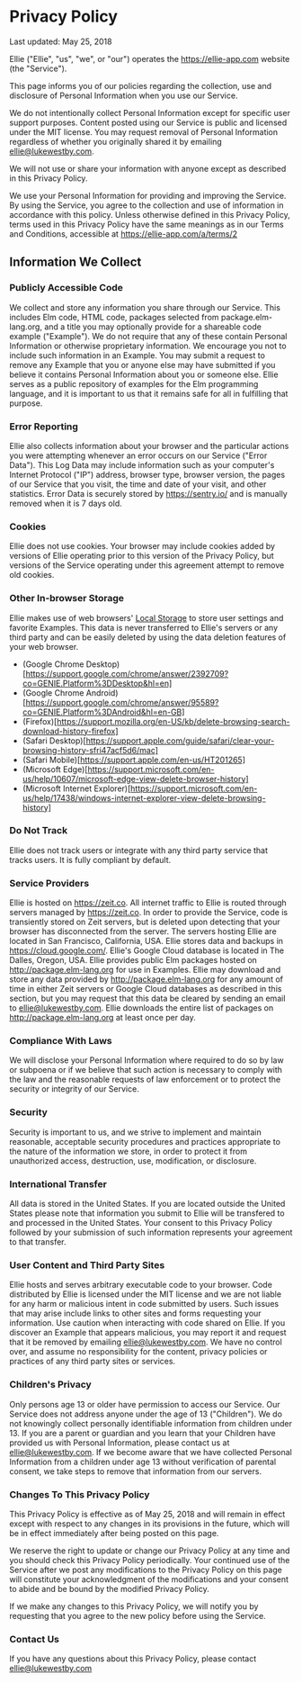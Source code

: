 # Privacy Policy

Last updated: May 25, 2018

Ellie ("Ellie", "us", "we", or "our") operates the https://ellie-app.com website (the "Service").

This page informs you of our policies regarding the collection, use and disclosure of Personal Information when you use our Service.

We do not intentionally collect Personal Information except for specific user support purposes. Content posted using our Service is public and licensed under the MIT license.
You may request removal of Personal Information regardless of whether you originally shared it by emailing ellie@lukewestby.com.

We will not use or share your information with anyone except as described in this Privacy Policy.

We use your Personal Information for providing and improving the Service. By using the Service, you agree to the collection and use of information in accordance with this policy. Unless otherwise defined in this Privacy Policy, terms used in this Privacy Policy have the same meanings as in our Terms and Conditions, accessible at https://ellie-app.com/a/terms/2

## Information We Collect

### Publicly Accessible Code

We collect and store any information you share through our Service. This includes Elm code, HTML code, packages selected from package.elm-lang.org, and a title you may optionally
provide for a shareable code example ("Example"). We do not require that any of these contain Personal Information or otherwise proprietary information. We encourage you not
to include such information in an Example. You may submit a request to remove any Example that you or anyone else may have submitted if you believe it contains Personal Information
about you or someone else. Ellie serves as a public repository of examples for the Elm programming language, and it is important to us that it remains safe for all in fulfilling
that purpose.

### Error Reporting

Ellie also collects information about your browser and the particular actions you were attempting whenever an error occurs on our Service ("Error Data").
This Log Data may include information such as your computer's Internet Protocol ("IP") address, browser type, browser version, the pages of our Service that you visit,
the time and date of your visit, and other statistics. Error Data is securely stored by https://sentry.io/ and is manually removed when it is 7 days old.

### Cookies

Ellie does not use cookies. Your browser may include cookies added by versions of Ellie operating prior to this version of the Privacy Policy, but versions of the
Service operating under this agreement attempt to remove old cookies.

### Other In-browser Storage

Ellie makes use of web browsers' [Local Storage](https://developer.mozilla.org/en-US/docs/Web/API/Storage/LocalStorage) to store user settings and favorite Examples. This data
is never transferred to Ellie's servers or any third party and can be easily deleted by using the data deletion features of your web browser.

- (Google Chrome Desktop)[https://support.google.com/chrome/answer/2392709?co=GENIE.Platform%3DDesktop&hl=en]
- (Google Chrome Android)[https://support.google.com/chrome/answer/95589?co=GENIE.Platform%3DAndroid&hl=en-GB]
- (Firefox)[https://support.mozilla.org/en-US/kb/delete-browsing-search-download-history-firefox]
- (Safari Desktop)[https://support.apple.com/guide/safari/clear-your-browsing-history-sfri47acf5d6/mac]
- (Safari Mobile)[https://support.apple.com/en-us/HT201265]
- (Microsoft Edge)[https://support.microsoft.com/en-us/help/10607/microsoft-edge-view-delete-browser-history]
- (Microsoft Internet Explorer)[https://support.microsoft.com/en-us/help/17438/windows-internet-explorer-view-delete-browsing-history]

### Do Not Track

Ellie does not track users or integrate with any third party service that tracks users. It is fully compliant by default.

### Service Providers

Ellie is hosted on https://zeit.co. All internet traffic to Ellie is routed through servers managed by https://zeit.co. In order to provide the Service,
code is transiently stored on Zeit servers, but is deleted upon detecting that your browser has disconnected from the server. The servers hosting Ellie are located in San Francisco, 
California, USA. Ellie stores data and backups in https://cloud.google.com/. Ellie's Google Cloud database is located in The Dalles, Oregon, USA. Ellie provides
public Elm packages hosted on http://package.elm-lang.org for use in Examples. Ellie may download and store any data provided by http://package.elm-lang.org for any
amount of time in either Zeit servers or Google Cloud databases as described in this section, but you may request that this data be cleared by sending an email to
ellie@lukewestby.com. Ellie downloads the entire list of packages on http://package.elm-lang.org at least once per day.

### Compliance With Laws

We will disclose your Personal Information where required to do so by law or subpoena or if we believe that such action is necessary to comply with the law and the reasonable requests of law enforcement or to protect the security or integrity of our Service.

### Security

Security is important to us, and we strive to implement and maintain reasonable, acceptable security procedures and practices appropriate to the nature of the information we store, in order to protect it from unauthorized access, destruction, use, modification, or disclosure.

### International Transfer

All data is stored in the United States. If you are located outside the United States please note that information you submit to Ellie will be transfered to 
and processed in the United States. Your consent to this Privacy Policy followed by your submission of such information represents your agreement to that transfer.

### User Content and Third Party Sites

Ellie hosts and serves arbitrary executable code to your browser. Code distributed by Ellie is licensed under the MIT license and we are not liable for any harm or malicious intent
in code submitted by users. Such issues that may arise include links to other sites and forms requesting your information. Use caution when interacting with code shared on Ellie.
If you discover an Example that appears malicious, you may report it and request that it be removed by emailing ellie@lukewestby.com. We have no control over, and assume no 
responsibility for the content, privacy policies or practices of any third party sites or services.

### Children's Privacy

Only persons age 13 or older have permission to access our Service. Our Service does not address anyone under the age of 13 ("Children"). We do not knowingly collect personally 
identifiable information from children under 13. If you are a parent or guardian and you learn that your Children have provided us with Personal Information, please contact us at 
ellie@lukewestby.com. If we become aware that we have collected Personal Information from a children under age 13 without verification of parental consent, we take steps to remove that information from our servers.

### Changes To This Privacy Policy

This Privacy Policy is effective as of May 25, 2018 and will remain in effect except with respect to any changes in its provisions in the future, which will be in effect immediately after being posted on this page.

We reserve the right to update or change our Privacy Policy at any time and you should check this Privacy Policy periodically. Your continued use of the Service after we post any modifications to the Privacy Policy on this page will constitute your acknowledgment of the modifications and your consent to abide and be bound by the modified Privacy Policy.

If we make any changes to this Privacy Policy, we will notify you by requesting that you agree to the new policy before using the Service.

### Contact Us

If you have any questions about this Privacy Policy, please contact ellie@lukewestby.com
